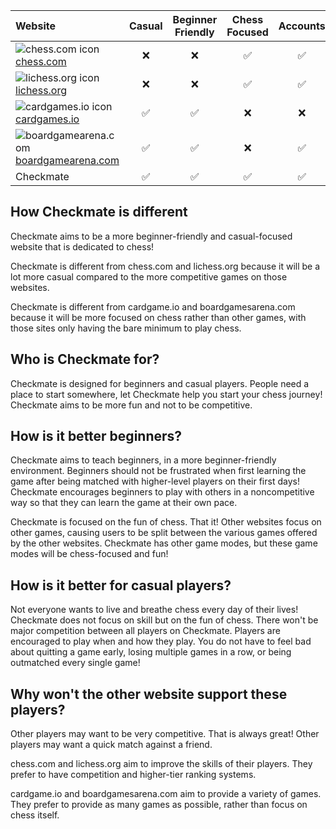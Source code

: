 | Website | Casual | Beginner Friendly | Chess Focused | Accounts | Guests | Online Matches |
|:-|:-:|:-:|:-:|:-:|:-:|:-:|
|![chess.com icon](https://www.chess.com/bundles/web/favicons/favicon-32x32.adae7142.png) [chess.com](https://www.chess.com/)|❌|❌|✅|✅|✅|✅|
|![lichess.org icon](https://lichess1.org/assets/logo/lichess-favicon-32.png) [lichess.org](https://lichess.org)|❌|❌|✅|✅|✅|✅|
|![cardgames.io icon](https://cardgames.io/shared/images/favicon32.png) [cardgames.io](https://cardgames.io)|✅|✅|❌|❌|✅|✅|
|![boardgamearena.com](https://x.boardgamearena.net/data/themereleases/241002-1009/img/favicon/favicon-32x32.png) [boardgamearena.com](https://boardgamearena.com)|✅|✅|❌|✅|❌|✅|
|Checkmate|✅|✅|✅|✅|✅|✅|

## **How Checkmate is different**
Checkmate aims to be a more beginner-friendly and casual-focused website that is dedicated to chess! 

Checkmate is different from chess.com and lichess.org because it will be a lot more casual compared to the more competitive games on those websites.

Checkmate is different from cardgame.io and boardgamesarena.com because it will be more focused on chess rather than other games, with those sites only having the bare minimum to play chess.

## **Who is Checkmate for?**
Checkmate is designed for beginners and casual players. People need a place to start somewhere, let Checkmate help you start your chess journey! Checkmate aims to be more fun and not to be competitive.

## **How is it better beginners?**
Checkmate aims to teach beginners, in a more beginner-friendly environment. Beginners should not be frustrated when first learning the game after being matched with higher-level players on their first days! Checkmate encourages beginners to play with others in a noncompetitive way so that they can learn the game at their own pace.

Checkmate is focused on the fun of chess. That it! Other websites focus on other games, causing users to be split between the various games offered by the other websites. Checkmate has other game modes, but these game modes will be chess-focused and fun!

## **How is it better for casual players?**
Not everyone wants to live and breathe chess every day of their lives! Checkmate does not focus on skill but on the fun of chess. There won't be major competition between all players on Checkmate. Players are encouraged to play when and how they play. You do not have to feel bad about quitting a game early, losing multiple games in a row, or being outmatched every single game!

## **Why won't the other website support these players?**
Other players may want to be very competitive. That is always great! Other players may want a quick match against a friend.

chess.com and lichess.org aim to improve the skills of their players. They prefer to have competition and higher-tier ranking systems.

cardgame.io and boardgamesarena.com aim to provide a variety of games. They prefer to provide as many games as possible, rather than focus on chess itself.